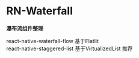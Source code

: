 # RN-Waterfall
**瀑布流组件整理**

react-native-waterfall-flow  基于Flatlit  
react-native-staggered-list  基于VirtualizedList 推荐
